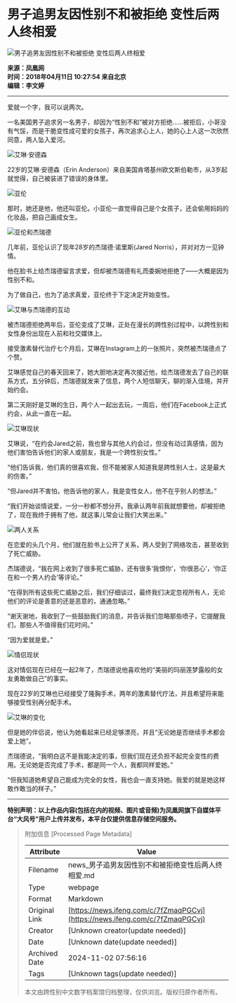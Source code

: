 # 男子追男友因性别不和被拒绝 变性后两人终相爱

![男子追男友因性别不和被拒绝 变性后两人终相爱](//d.ifengimg.com/w121_h75_q90/p1.ifengimg.com/a/2018_15/dca4774923d6536_size58_w615_h615.jpg)

**来源：凤凰网**  
**时间：2018年04月11日 10:27:54 来自北京**  
**编辑：李文婷**  

---

爱就一个字，我可以说两次。

一名美国男子追求另一名男子，却因为“性别不和”被对方拒绝……被拒后，小哥没有气馁，而是干脆变性成可爱的女孩子，再次追求心上人，她的心上人这一次欣然同意，两人坠入爱河。

![艾琳·安德森](http://p1.ifengimg.com/a/2018_15/dca4774923d6536_size58_w615_h615.jpg)

22岁的艾琳·安德森（Erin Anderson）来自美国肯塔基州欧文斯伯勒市，从3岁起就觉得，自己被装进了错误的身体里。

![亚伦](http://p1.ifengimg.com/a/2018_15/8040a26ebdbe8f6_size61_w615_h820.jpg)

那时，她还是他，他还叫亚伦。小亚伦一直觉得自己是个女孩子，还会偷用妈妈的化妆品，把自己画成女生。

![亚伦和杰瑞德](http://p2.ifengimg.com/a/2018_15/5654ee71c01d2c6_size68_w615_h605.jpg)

几年前，亚伦认识了现年28岁的杰瑞德·诺里斯(Jared Norris），并对对方一见钟情。

他在脸书上给杰瑞德留言求爱，但却被杰瑞德有礼而委婉地拒绝了——大概是因为性别不和。

为了做自己，也为了追求真爱，亚伦终于下定决定开始变性。

![艾琳与杰瑞德的互动](http://p3.ifengimg.com/a/2018_15/60d63ff39b4952d_size69_w615_h1086.jpg)

被杰瑞德拒绝两年后，亚伦变成了艾琳，正处在漫长的跨性别过程中，以跨性别和女性身份出现在人前和社交媒体上。

接受激素替代治疗七个月后，艾琳在Instagram上的一张照片，突然被杰瑞德点了个赞。

艾琳感觉自己的春天回来了，她大胆地决定再次接近他，给杰瑞德发去了自己的联系方式，五分钟后，杰瑞德就发来了信息，两个人短信聊天，聊的渐入佳境，并开始约会。

第二天刚好是艾琳的生日，两个人一起出去玩，一周后，他们在Facebook上正式约会，从此一直在一起。

![艾琳现状](http://p0.ifengimg.com/a/2018_15/ce110028a00e0a7_size65_w615_h602.jpg)

艾琳说，“在约会Jared之前，我也曾与其他人约会过，但没有动过真感情，因为他们害怕告诉他们的家人或朋友，我是一个跨性别女性。”

“他们告诉我，他们真的很喜欢我，但不能被家人知道我是跨性别人士，这是最大的伤害。”

“但Jared并不害怕，他告诉他的家人，我是变性女人，他不在乎别人的想法。”

“我们开始谈情说爱，一分一秒都不想分开。我承认两年前我就想要他，却被拒绝了，现在我终于拥有了他，就这事儿常会让我们大笑出来。”

![两人关系](http://p1.ifengimg.com/a/2018_15/4081bdb6a61f2fa_size36_w615_h615.jpg)

在恋爱的头几个月，他们就在脸书上公开了关系，两人受到了网络攻击，甚至收到了死亡威胁。

杰瑞德说，“我在网上收到了很多死亡威胁，还有很多‘我恨你’，‘你很恶心’，‘你正在和一个男人约会’等评论。”

“在得到所有这些死亡威胁之后，我们仔细谈过，最终我们决定忽视所有人，无论他们的评论是善意的还是恶意的，通通忽略。”

“谢天谢地，我收到了一些鼓励我们的消息，并告诉我们忽略那些喷子，它提醒我们，那些人不值得我们花时间。”

“因为爱就是爱。”

![情侣现状](http://p0.ifengimg.com/a/2018_15/2a4fde7f16811ee_size102_w615_h1000.jpg)

这对情侣现在已经在一起2年了，杰瑞德说他喜欢他的“美丽的玛丽莲梦露般的女友勇敢做自己”的事实。

现在22岁的艾琳也已经接受了隆胸手术，两年的激素替代疗法，并且希望将来能够接受性别再分配手术。

![艾琳的变化](http://p3.ifengimg.com/a/2018_15/21637151846c1e9_size22_w446_h448.jpg)

但是她的伴侣说，他认为她看起来已经足够漂亮，并且“无论她是否继续手术都会爱上她”。

杰瑞德说，“我明白这不是我能决定的事，但我们现在还负担不起完全变性的费用。无论她是否完成了手术，都是同一个人，我都同样爱她。”

“但我知道她希望自己能成为完全的女性，我也会一直支持她。我爱的就是她这样敢作敢当的样子。”

---

**特别声明：以上作品内容(包括在内的视频、图片或音频)为凤凰网旗下自媒体平台“大风号”用户上传并发布，本平台仅提供信息存储空间服务。**

> 附加信息 [Processed Page Metadata]
>
> | Attribute       | Value                                  |
> |-----------------|----------------------------------------|
> | Filename        | news_男子追男友因性别不和被拒绝变性后两人终相爱.md                             |
> | Type            | webpage                                 |
> | Format          | Markdown                               |
> | Original Link   | [https://news.ifeng.com/c/7fZmaqPGCvj](https://news.ifeng.com/c/7fZmaqPGCvj)                       |
> | Creator         | [Unknown creator(update needed)]                              |
> | Date            | [Unknown date(update needed)]                                 |
> | Archived Date   | 2024-11-02 07:56:16                             |
> | Tags            | [Unknown tags(update needed)]                                 |
>
> 本文由跨性别中文数字档案馆归档整理，仅供浏览。版权归原作者所有。
>